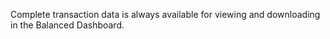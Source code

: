 Complete transaction data is always available for viewing and downloading in the Balanced Dashboard.
